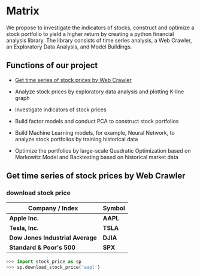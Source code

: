 # Matrix
We propose to investigate the indicators of stocks, construct and optimize a stock portfolio to yield a higher return by creating a python financial analysis library. The library consists of time series analysis, a Web Crawler, an Exploratory Data Analysis, and Model Buildings.

## Functions of our project

- [Get time series of stock prices by Web Crawler](#get-time-series-of-stock-prices-by-web-crawler)

- Analyze stock prices by exploratory data analysis and plotting K-line graph

- Investigate indicators of stock prices

- Build factor models and conduct PCA to construct stock portfolios

- Build Machine Learning models, for example, Neural Network, to analyze stock portfolios by training historical data

- Optimize the portfolios by large-scale Quadratic Optimization based on Markowitz Model and Backtesting based on historical market data

## Get time series of stock prices by Web Crawler
### download stock price
Company / Index|Symbol                                                                                                                                             
---------- | -----------
**Apple Inc.**|**AAPL**
**Tesla, Inc.**|**TSLA**
**Dow Jones Industrial Average** |**DJIA**                                                 
**Standard & Poor's 500**| **SPX**
```python
>>> import stock_price as sp
>>> sp.download_stock_price('aapl')
```
